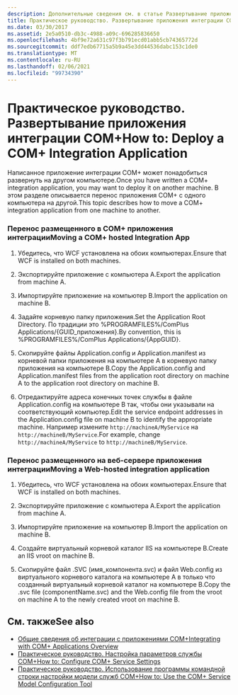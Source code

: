 ```yaml
---
description: Дополнительные сведения см. в статье Развертывание приложения интеграции COM+.
title: Практическое руководство. Развертывание приложения интеграции COM+
ms.date: 03/30/2017
ms.assetid: 2e5a0510-db3c-4988-a09c-696285836650
ms.openlocfilehash: 4bf9e72a631c97f3b791ecd01abb5cb74365772d
ms.sourcegitcommit: ddf7edb67715a5b9a45e3dd44536dabc153c1de0
ms.translationtype: MT
ms.contentlocale: ru-RU
ms.lasthandoff: 02/06/2021
ms.locfileid: "99734390"
---
```

# <a name="how-to-deploy-a-com-integration-application"></a><span data-ttu-id="c162b-103">Практическое руководство. Развертывание приложения интеграции COM+</span><span class="sxs-lookup"><span data-stu-id="c162b-103">How to: Deploy a COM+ Integration Application</span></span>

<span data-ttu-id="c162b-104">Написанное приложение интеграции COM+ может понадобиться развернуть на другом компьютере.</span><span class="sxs-lookup"><span data-stu-id="c162b-104">Once you have written a COM+ integration application, you may want to deploy it on another machine.</span></span> <span data-ttu-id="c162b-105">В этом разделе описывается перенос приложения COM+ с одного компьютера на другой.</span><span class="sxs-lookup"><span data-stu-id="c162b-105">This topic describes how to move a COM+ integration application from one machine to another.</span></span>  
  
### <a name="moving-a-com-hosted-integration-app"></a><span data-ttu-id="c162b-106">Перенос размещенного в COM+ приложения интеграции</span><span class="sxs-lookup"><span data-stu-id="c162b-106">Moving a COM+ hosted Integration App</span></span>  
  
1. <span data-ttu-id="c162b-107">Убедитесь, что WCF установлена на обоих компьютерах.</span><span class="sxs-lookup"><span data-stu-id="c162b-107">Ensure that WCF is installed on both machines.</span></span>  
  
2. <span data-ttu-id="c162b-108">Экспортируйте приложение с компьютера A.</span><span class="sxs-lookup"><span data-stu-id="c162b-108">Export the application from machine A.</span></span>  
  
3. <span data-ttu-id="c162b-109">Импортируйте приложение на компьютер B.</span><span class="sxs-lookup"><span data-stu-id="c162b-109">Import the application on machine B.</span></span>  
  
4. <span data-ttu-id="c162b-110">Задайте корневую папку приложения.</span><span class="sxs-lookup"><span data-stu-id="c162b-110">Set the Application Root Directory.</span></span> <span data-ttu-id="c162b-111">По традиции это %PROGRAMFILES%/ComPlus Applications/{GUID_приложения}.</span><span class="sxs-lookup"><span data-stu-id="c162b-111">By convention, this is %PROGRAMFILES%/ComPlus Applications/{AppGUID}.</span></span>  
  
5. <span data-ttu-id="c162b-112">Скопируйте файлы Application.config и Application.manifest из корневой папки приложения на компьютере A в корневую папку приложения на компьютере B.</span><span class="sxs-lookup"><span data-stu-id="c162b-112">Copy the Application.config and Application.manifest files from the application root directory on machine A to the application root directory on machine B.</span></span>  
  
6. <span data-ttu-id="c162b-113">Отредактируйте адреса конечных точек службы в файле Application.config на компьютере B так, чтобы они указывали на соответствующий компьютер.</span><span class="sxs-lookup"><span data-stu-id="c162b-113">Edit the service endpoint addresses in the Application.config file on machine B to identify the appropriate machine.</span></span> <span data-ttu-id="c162b-114">Например измените `http://machineA/MyService` на `http://machineB/MyService`.</span><span class="sxs-lookup"><span data-stu-id="c162b-114">For example, change `http://machineA/MyService` to `http://machineB/MyService`.</span></span>  
  
### <a name="moving-a-web-hosted-integration-application"></a><span data-ttu-id="c162b-115">Перенос размещенного на веб-сервере приложения интеграции</span><span class="sxs-lookup"><span data-stu-id="c162b-115">Moving a Web-hosted integration application</span></span>  
  
1. <span data-ttu-id="c162b-116">Убедитесь, что WCF установлена на обоих компьютерах.</span><span class="sxs-lookup"><span data-stu-id="c162b-116">Ensure that WCF is installed on both machines.</span></span>  
  
2. <span data-ttu-id="c162b-117">Экспортируйте приложение с компьютера A.</span><span class="sxs-lookup"><span data-stu-id="c162b-117">Export the application from machine A.</span></span>  
  
3. <span data-ttu-id="c162b-118">Импортируйте приложение на компьютер B.</span><span class="sxs-lookup"><span data-stu-id="c162b-118">Import the application on machine B.</span></span>  
  
4. <span data-ttu-id="c162b-119">Создайте виртуальный корневой каталог IIS на компьютере B.</span><span class="sxs-lookup"><span data-stu-id="c162b-119">Create an IIS vroot on machine B.</span></span>  
  
5. <span data-ttu-id="c162b-120">Скопируйте файл .SVC (имя_компонента.svc) и файл Web.config из виртуального корневого каталога на компьютере A в только что созданный виртуальный корневой каталог на компьютере B.</span><span class="sxs-lookup"><span data-stu-id="c162b-120">Copy the .svc file (componentName.svc) and the Web.config file from the vroot on machine A to the newly created vroot on machine B.</span></span>  
  
## <a name="see-also"></a><span data-ttu-id="c162b-121">См. также</span><span class="sxs-lookup"><span data-stu-id="c162b-121">See also</span></span>

- [<span data-ttu-id="c162b-122">Общие сведения об интеграции с приложениями COM+</span><span class="sxs-lookup"><span data-stu-id="c162b-122">Integrating with COM+ Applications Overview</span></span>](integrating-with-com-plus-applications-overview.md)
- [<span data-ttu-id="c162b-123">Практическое руководство. Настройка параметров службы COM+</span><span class="sxs-lookup"><span data-stu-id="c162b-123">How to: Configure COM+ Service Settings</span></span>](how-to-configure-com-service-settings.md)
- [<span data-ttu-id="c162b-124">Практическое руководство. Использование программы командной строки настройки модели служб COM+</span><span class="sxs-lookup"><span data-stu-id="c162b-124">How to: Use the COM+ Service Model Configuration Tool</span></span>](how-to-use-the-com-service-model-configuration-tool.md)
